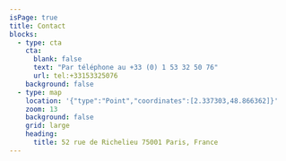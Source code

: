 ```yaml
---
isPage: true
title: Contact
blocks:
  - type: cta
    cta:
      blank: false
      text: "Par téléphone au +33 (0) 1 53 32 50 76"
      url: tel:+33153325076
    background: false
  - type: map
    location: '{"type":"Point","coordinates":[2.337303,48.866362]}'
    zoom: 13
    background: false
    grid: large
    heading:
      title: 52 rue de Richelieu 75001 Paris, France
---
```

